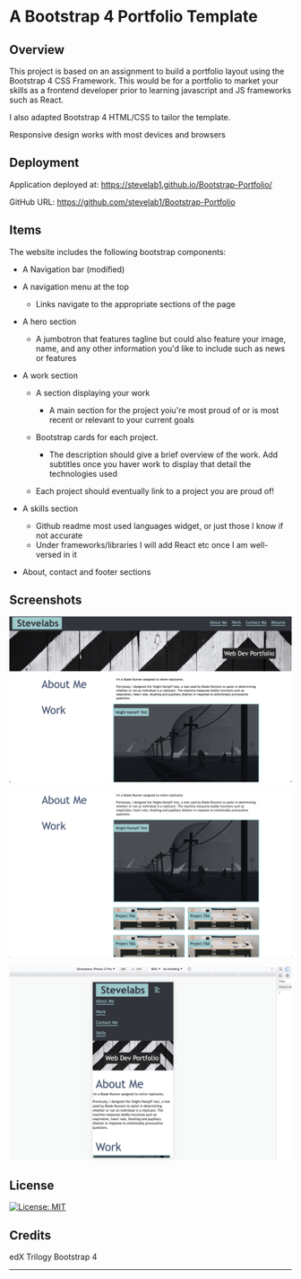 # A Bootstrap 4 Portfolio Template

## Overview

This project is based on an assignment to build a portfolio layout using the Bootstrap 4 CSS Framework. This would be for a portfolio to market your skills as a frontend developer prior to learning javascript and JS frameworks such as React.

I also adapted Bootstrap 4 HTML/CSS to tailor the template.

Responsive design works with most devices and browsers

## Deployment

Application deployed at:
https://stevelab1.github.io/Bootstrap-Portfolio/

GitHub URL:
https://github.com/stevelab1/Bootstrap-Portfolio

## Items

The website includes the following bootstrap components:

- A Navigation bar (modified)

- A navigation menu at the top

  - Links navigate to the appropriate sections of the page

- A hero section

  - A jumbotron that features tagline but could also feature your image, name, and any other information you'd like to include such as news or features

- A work section

  - A section displaying your work

    - A main section for the project yoiu're most proud of or is most recent or relevant to your current goals

  - Bootstrap cards for each project.

    - The description should give a brief overview of the work. Add subtitles once you haver work to display that detail the technologies used

  - Each project should eventually link to a project you are proud of!

- A skills section

  - Github readme most used languages widget, or just those I know if not accurate
  - Under frameworks/libraries I will add React etc once I am well-versed in it

- About, contact and footer sections

## Screenshots

![Screenshot of Bootstrap-Portfolio](./images/Screenshot-of-Bootstrap-Portfolio-1.png)

![Screenshot of Bootstrap-Portfolio](images/Screenshot-of-Bootstrap-Portfolio-5.png)

![Bootstrap-Portfolio in an iPhone simulator](images/Screenshot6.png)

## License

[![License: MIT](https://img.shields.io/badge/License-MIT-yellow.svg)](https://opensource.org/licenses/MIT)

## Credits

edX
Trilogy
Bootstrap 4

---
